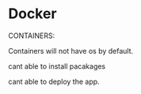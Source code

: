 # Docker

CONTAINERS:

Containers will not have os by default.

cant able to install pacakages

cant able to deploy the app.
